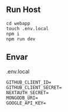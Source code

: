 ## Run Host
```
cd webapp
touch .env.local
npm i
npm run dev
```
## Envar
.env.local
```
GITHUB_CLIENT_ID=
GITHUB_CLIENT_SECRET=
NEXTAUTH_SECRET=
MONGODB_URI=
GOOGLE_API_KEY=
```